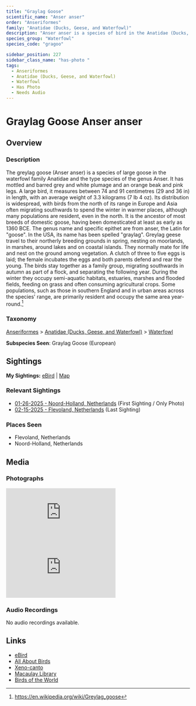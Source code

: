 ```yaml
---
title: "Graylag Goose"
scientific_name: "Anser anser"
order: "Anseriformes"
family: "Anatidae (Ducks, Geese, and Waterfowl)"
description: "Anser anser is a species of bird in the Anatidae (Ducks, Geese, and Waterfowl) family. It has been observed 3 times. It has been photographed."
species_group: "Waterfowl"
species_code: "gragoo"

sidebar_position: 227
sidebar_class_name: "has-photo "
tags: 
  - Anseriformes
  - Anatidae (Ducks, Geese, and Waterfowl)
  - Waterfowl
  - Has Photo
  - Needs Audio
---
```


# Graylag Goose <span className='sci_name'>Anser anser</span>

## Overview

### Description
The greylag goose (Anser anser) is a species of large goose in the waterfowl family Anatidae and the type species of the genus Anser. It has mottled and barred grey and white plumage and an orange beak and pink legs. A large bird, it measures between 74 and 91 centimetres (29 and 36 in) in length, with an average weight of 3.3 kilograms (7 lb 4 oz). Its distribution is widespread, with birds from the north of its range in Europe and Asia often migrating southwards to spend the winter in warmer places, although many populations are resident, even in the north. It is the ancestor of most breeds of domestic goose, having been domesticated at least as early as 1360 BCE. The genus name and specific epithet are from anser, the Latin for "goose". In the USA, its name has been spelled "graylag".
Greylag geese travel to their northerly breeding grounds in spring, nesting on moorlands, in marshes, around lakes and on coastal islands. They normally mate for life and nest on the ground among vegetation. A clutch of three to five eggs is laid; the female incubates the eggs and both parents defend and rear the young. The birds stay together as a family group, migrating southwards in autumn as part of a flock, and separating the following year. During the winter they occupy semi-aquatic habitats, estuaries, marshes and flooded fields, feeding on grass and often consuming agricultural crops. Some populations, such as those in southern England and in urban areas across the species' range, are primarily resident and occupy the same area year-round.[^1]

[^1]: https://en.wikipedia.org/wiki/Greylag_goose

### Taxonomy
[Anseriformes](/tags/anseriformes) > [Anatidae (Ducks, Geese, and Waterfowl)](/tags/anatidae-ducks-geese-and-waterfowl) > [Waterfowl](/tags/waterfowl)

**Subspecies Seen**: Graylag Goose (European)


## Sightings

**My Sightings:** [eBird](https://ebird.org/lifelist?r=world&time=life&spp=gragoo) | [Map](/map?species_code=gragoo)

### Relevant Sightings

* [01-26-2025 - Noord-Holland, Netherlands](https://ebird.org/checklist/S210727534) (First Sighting / Only Photo)
* [02-15-2025 - Flevoland, Netherlands](https://ebird.org/checklist/S213467942) (Last Sighting)

### Places Seen

* Flevoland, Netherlands
* Noord-Holland, Netherlands



## Media
### Photographs
<iframe className="photo_iframe horizontal" src="https://macaulaylibrary.org/asset/631536574/embed" frameBorder="0" allowFullScreen></iframe>
<iframe className="photo_iframe horizontal" src="https://macaulaylibrary.org/asset/631536575/embed" frameBorder="0" allowFullScreen></iframe>

### Audio Recordings
No audio recordings available.

## Links
* [eBird](https://ebird.org/species/gragoo) 
* [All About Birds](https://www.allaboutbirds.org/guide/gragoo) 
* [Xeno-canto](https://www.xeno-canto.org/species/anser-anser) 
* [Macaulay Library](https://search.macaulaylibrary.org/catalog?taxonCode=gragoo&sort=rating_rank_desc)
* [Birds of the World](https://birdsoftheworld.org/bow/species/gragoo)
